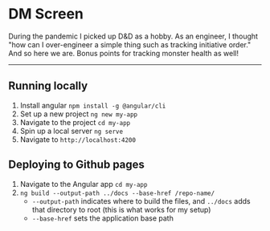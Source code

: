 # DM Screen

During the pandemic I picked up D&D as a hobby. As an engineer, I thought "how can I over-engineer a simple thing such as tracking initiative order." And so here we are. Bonus points for tracking monster health as well!

---

## Running locally
1. Install angular `npm install -g @angular/cli`
2. Set up a new project `ng new my-app`
3. Navigate to the project `cd my-app`
4. Spin up a local server `ng serve`
5. Navigate to `http://localhost:4200`

## Deploying to Github pages
1. Navigate to the Angular app `cd my-app`
2. `ng build --output-path ../docs --base-href /repo-name/`
    - `--output-path` indicates where to build the files, and `../docs` adds that directory to root (this is what works for my setup)
    - `--base-href` sets the application base path